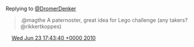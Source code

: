 Replying to [@DromerDenker](https://twitter.com/magthe/status/16834728727)

> \.@magthe A paternoster, great idea for Lego challenge \(any takers? @rikkertkoppes\)

<img src="../../media/tweet.ico" width="12" /> [Wed Jun 23 17:43:40 +0000 2010](https://twitter.com/DromerDenker/status/16865423021)